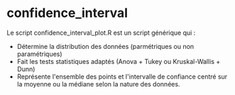 # confidence_interval

Le script confidence_interval_plot.R est un script générique qui :

- Détermine la distribution des données (parmétriques ou non paramétriques)
- Fait les tests statistiques adaptés (Anova + Tukey ou Kruskal-Wallis + Dunn)
- Représente l'ensemble des points et l'intervalle de confiance centré sur la moyenne ou la médiane selon la nature des données.
